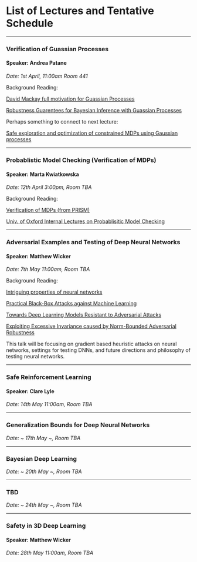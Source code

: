 # List of Lectures and Tentative Schedule
---------------------------------------------------------

### Verification of Guassian Processes
#### Speaker: Andrea Patane 
*Date: 1st April, 11:00am Room 441* 

Background Reading:

[David Mackay full motivation for Guassian Processes](http://inference.org.uk/mackay/gpB.pdf)

[Robustness Guarentees for Bayesian Inference with Guassian Processes](https://arxiv.org/pdf/1809.06452.pdf)


Perhaps something to connect to next lecture: 

[Safe exploration and optimization of constrained MDPs using Gaussian processes](https://www.aaai.org/ocs/index.php/AAAI/AAAI18/paper/view/17016/16233)

---------------------------------------------------------

### Probablistic Model Checking (Verification of MDPs)
#### Speaker: Marta Kwiatkowska
*Date: 12th April 3:00pm, Room TBA*

Background Reading:

[Verification of MDPs (from PRISM)](https://www.prismmodelchecker.org/papers/atva14.pdf)

[Univ. of Oxford Internal Lectures on Probablisitic Model Checking](https://weblearn.ox.ac.uk/portal/site/:mpls:comlab/tool/5457b2e1-69ef-4a04-86e7-a787f4a98adf)

---------------------------------------------------------

### Adversarial Examples and Testing of Deep Neural Networks
#### Speaker: Matthew Wicker
*Date: 7th May 11:00am, Room TBA*  

Background Reading: 

[Intriguing properties of neural networks](https://arxiv.org/abs/1312.6199)

[Practical Black-Box Attacks against Machine Learning](https://arxiv.org/pdf/1602.02697.pdf)

[Towards Deep Learning Models Resistant to Adversarial Attacks](https://arxiv.org/pdf/1706.06083.pdf)

[Exploiting Excessive Invariance caused by Norm-Bounded Adversarial Robustness](https://arxiv.org/abs/1903.10484)

This talk will be focusing on gradient based heuristic attacks on neural networks, settings for testing DNNs, and future directions and philosophy of testing neural networks.

---------------------------------------------------------

### Safe Reinforcement Learning
#### Speaker: Clare Lyle
*Date: 14th May 11:00am, Room TBA*

---------------------------------------------------------


### Generalization Bounds for Deep Neural Networks
*Date: ~ 17th May ~, Room TBA*

---------------------------------------------------------

### Bayesian Deep Learning 
*Date: ~ 20th May ~, Room TBA*

---------------------------------------------------------

### TBD
*Date: ~ 24th May ~, Room TBA*

---------------------------------------------------------

### Safety in 3D Deep Learning 
#### Speaker: Matthew Wicker
*Date: 28th May 11:00am, Room TBA*


